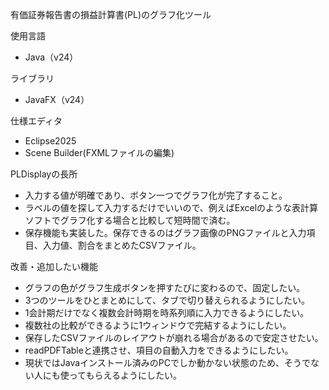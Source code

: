有価証券報告書の損益計算書(PL)のグラフ化ツール

使用言語
- Java（v24）
  
ライブラリ
- JavaFX（v24）

仕様エディタ
- Eclipse2025
- Scene Builder(FXMLファイルの編集)

PLDisplayの長所
- 入力する値が明確であり、ボタン一つでグラフ化が完了すること。
- ラベルの値を探して入力するだけでいいので、例えばExcelのような表計算ソフトでグラフ化する場合と比較して短時間で済む。
- 保存機能も実装した。保存できるのはグラフ画像のPNGファイルと入力項目、入力値、割合をまとめたCSVファイル。

改善・追加したい機能
- グラフの色がグラフ生成ボタンを押すたびに変わるので、固定したい。
- 3つのツールをひとまとめにして、タブで切り替えられるようにしたい。
- 1会計期だけでなく複数会計時期を時系列順に入力できるようにしたい。
- 複数社の比較ができるように1ウィンドウで完結するようにしたい。
- 保存したCSVファイルのレイアウトが崩れる場合があるので安定させたい。
- readPDFTableと連携させ、項目の自動入力をできるようにしたい。
- 現状ではJavaインストール済みのPCでしか動かない状態のため、そうでない人にも使ってもらえるようにしたい。
